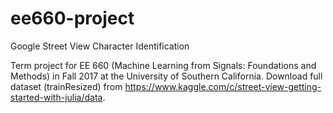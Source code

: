 # ee660-project
Google Street View Character Identification

Term project for EE 660 (Machine Learning from Signals: Foundations and Methods) in Fall 2017 at the University of Southern California. Download full dataset (trainResized) from https://www.kaggle.com/c/street-view-getting-started-with-julia/data.

